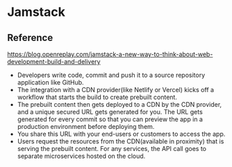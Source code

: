 # Jamstack

## Reference

<https://blog.openreplay.com/jamstack-a-new-way-to-think-about-web-development-build-and-delivery>

- Developers write code, commit and push it to a source repository application like GitHub.
- The integration with a CDN provider(like Netlify or Vercel) kicks off a workflow that starts the build to create prebuilt content.
- The prebuilt content then gets deployed to a CDN by the CDN provider, and a unique secured URL gets generated for you. The URL gets generated for every commit so that you can preview the app in a production environment before deploying them.
- You share this URL with your end-users or customers to access the app.
- Users request the resources from the CDN(available in proximity) that is serving the prebuilt content. For any services, the API call goes to separate microservices hosted on the cloud.